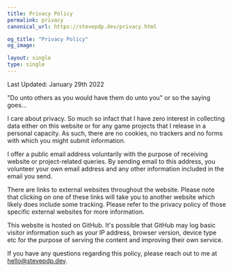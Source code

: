 ```yaml
---
title: Privacy Policy
permalink: privacy
canonical_url: https://stevepdp.dev/privacy.html

og_title: "Privacy Policy"
og_image: 

layout: single
type: single
---
```


Last Updated: January 29th 2022

"Do unto others as you would have them do unto you" or so the saying goes...

I care about privacy. So much so infact that I have zero interest in collecting data either on this website or for any game projects that I release in a personal capacity. As such, there are no cookies, no trackers and no forms with which you might submit information.

I offer a public email address voluntarily with the purpose of receiving website or project-related queries. By sending email to this address, you volunteer your own email address and any other information included in the email you send.

There are links to external websites throughout the website. Please note that clicking on one of these links will take you to another website which likely does include some tracking. Please refer to the privacy policy of those specific external websites for more information.

This website is hosted on GitHub. It's possible that GitHub may log basic visitor information such as your IP address, browser version, device type etc for the purpose of serving the content and improving their own service.

If you have any questions regarding this policy, please reach out to me at hello@stevepdp.dev.